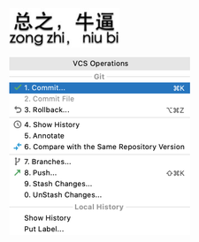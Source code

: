 ![总之，牛逼！_牛逼_总之表情](./.vuepress/public/9150e4e5ly1fe8leie5epj205k020q2z.jpg)

<img src="./.vuepress/public/image-20201211003827362.png" alt="image-20201211003827362" style="zoom:50%;" />
